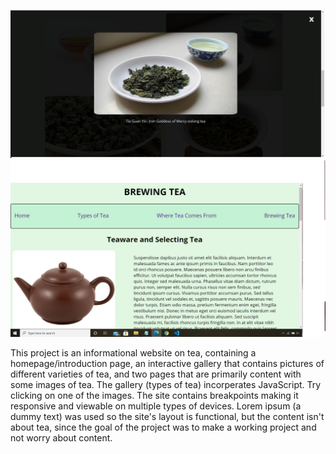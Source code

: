 ![](./screenshots/teascreenshot2.png)
![](./screenshots/teascreenshot3.png)

This project is an informational website on tea, containing a homepage/introduction page, an interactive gallery that contains pictures of different varieties of tea, and two pages that are primarily content with some images of tea. 
The gallery (types of tea) incorperates JavaScript. Try clicking on one of the images. 
The site contains breakpoints making it responsive and viewable on multiple types of devices. 
Lorem ipsum (a dummy text) was used so the site's layout is functional, but the content isn't about tea, since the goal of the project was to make a working project and not worry about content. 